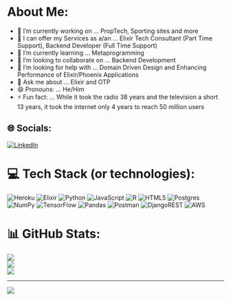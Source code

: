 
# About Me:

- 🔭 I’m currently working on ...
PropTech, Sporting sites and more
- 👯 I can offer my Services as a/an ...
Elixir Tech Consultant (Part Time Support), Backend Developer (Full Time Support)
- 🌱 I’m currently learning ...
Metaprogramming
- 👯 I’m looking to collaborate on ...
Backend Development
- 🤔 I’m looking for help with ...
Domain Driven Design and Enhancing Performance of Elixir/Phoenix Applications
- 💬 Ask me about ...
Elixir and OTP
- 😄 Pronouns: ...
He/Him
- ⚡ Fun fact: ...
While it took the radio 38 years and the television a short 13 years, it took the internet only 4 years to reach 50 million users


## 🌐 Socials:
[![LinkedIn](https://img.shields.io/badge/LinkedIn-%230077B5.svg?logo=linkedin&logoColor=white)](https://linkedin.com/in/muhammad-hashim-khan-677b31199/) 

# 💻 Tech Stack (or technologies):
![Heroku](https://img.shields.io/badge/heroku-%23430098.svg?style=plastic&logo=heroku&logoColor=white) ![Elixir](https://img.shields.io/badge/elixir-%234B275F.svg?style=plastic&logo=elixir&logoColor=white) ![Python](https://img.shields.io/badge/python-3670A0?style=plastic&logo=python&logoColor=ffdd54) ![JavaScript](https://img.shields.io/badge/javascript-%23323330.svg?style=plastic&logo=javascript&logoColor=%23F7DF1E) ![R](https://img.shields.io/badge/r-%23276DC3.svg?style=plastic&logo=r&logoColor=white) ![HTML5](https://img.shields.io/badge/html5-%23E34F26.svg?style=plastic&logo=html5&logoColor=white) ![Postgres](https://img.shields.io/badge/postgres-%23316192.svg?style=plastic&logo=postgresql&logoColor=white) ![NumPy](https://img.shields.io/badge/numpy-%23013243.svg?style=plastic&logo=numpy&logoColor=white) ![TensorFlow](https://img.shields.io/badge/TensorFlow-%23FF6F00.svg?style=plastic&logo=TensorFlow&logoColor=white) ![Pandas](https://img.shields.io/badge/pandas-%23150458.svg?style=plastic&logo=pandas&logoColor=white) ![Postman](https://img.shields.io/badge/Postman-FF6C37?style=plastic&logo=postman&logoColor=white) ![DjangoREST](https://img.shields.io/badge/DJANGO-REST-ff1709?style=plastic&logo=django&logoColor=white&color=ff1709&labelColor=gray) ![AWS](https://img.shields.io/badge/AWS-%23FF9900.svg?style=plastic&logo=amazon-aws&logoColor=white)
# 📊 GitHub Stats:
![](https://github-readme-stats.vercel.app/api?username=hashdev04&theme=dark&hide_border=true&include_all_commits=true&count_private=true)<br/>
![](https://github-readme-streak-stats.herokuapp.com/?user=hashdev04&theme=dark&hide_border=true)<br/>
![](https://github-readme-stats.vercel.app/api/top-langs/?username=hashdev04&theme=dark&hide_border=true&include_all_commits=true&count_private=true&layout=compact)

---
[![](https://visitcount.itsvg.in/api?id=hashdev04&icon=2&color=12)](https://visitcount.itsvg.in)

<!-- Proudly created with GPRM ( https://gprm.itsvg.in ) -->
